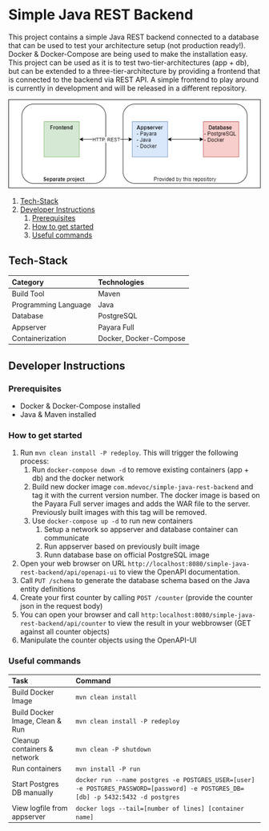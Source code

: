 # Simple Java REST Backend <!-- omit in toc -->

This project contains a simple Java REST backend connected to a database that can be used to test your architecture
setup (not production ready!). Docker & Docker-Compose are being used to make the installation easy. This project can be
used as it is to test two-tier-architectures (app + db), but can be extended to a three-tier-architecture by providing a
frontend that is connected to the backend via REST API. A simple frontend to play around is currently in development and
will be released in a different repository.

![Architecture Diagram](./docs/resources/architecture-diagram.png)

1. [Tech-Stack](#tech-stack)
2. [Developer Instructions](#developer-instructions)
    1. [Prerequisites](#prerequisites)
    2. [How to get started](#how-to-get-started)
    3. [Useful commands](#useful-commands)

## Tech-Stack

| Category             | Technologies           |
| :------------------- | :--------------------- |
| Build Tool           | Maven                  |
| Programming Language | Java                   |
| Database             | PostgreSQL             |
| Appserver            | Payara Full            |
| Containerization     | Docker, Docker-Compose |

## Developer Instructions

### Prerequisites

- Docker & Docker-Compose installed
- Java & Maven installed

### How to get started

1. Run `mvn clean install -P redeploy`. This will trigger the following process:
    1. Run `docker-compose down -d` to remove existing containers (app + db) and the docker network
    2. Build new docker image `com.mdevoc/simple-java-rest-backend` and tag it with the current version number. The
       docker image is based on the Payara Full server images and adds the WAR file to the server. Previously built
       images with this tag will be removed.
    3. Use `docker-compose up -d` to run new containers
        1. Setup a network so appserver and database container can communicate
        2. Run appserver based on previously built image
        3. Runn database base on official PostgreSQL image
2. Open your web browser on URL `http://localhost:8080/simple-java-rest-backend/api/openapi-ui` to view the OpenAPI
   documentation.
3. Call `PUT /schema` to generate the database schema based on the Java entity definitions
4. Create your first counter by calling `POST /counter` (provide the counter json in the request body)
5. You can open your browser and call `http:localhost:8080/simple-java-rest-backend/api/counter` to view the result in
   your webbrowser (GET against all counter objects)
6. Manipulate the counter objects using the OpenAPI-UI

### Useful commands

| Task                            | Command                                                                                                                           |
| :------------------------------ | :-------------------------------------------------------------------------------------------------------------------------------- |
| Build Docker Image              | `mvn clean install`                                                                                                               |
| Build Docker Image, Clean & Run | `mvn clean install -P redeploy`                                                                                                   |
| Cleanup containers & network    | `mvn clean -P shutdown`                                                                                                           |
| Run containers                  | `mvn install -P run`                                                                                                              |
| Start Postgres DB manually      | `docker run --name postgres -e POSTGRES_USER=[user] -e POSTGRES_PASSWORD=[password] -e POSTGRES_DB=[db] -p 5432:5432 -d postgres` |
| View logfile from appserver     | `docker logs --tail=[number of lines] [container name]`                                                                           |
